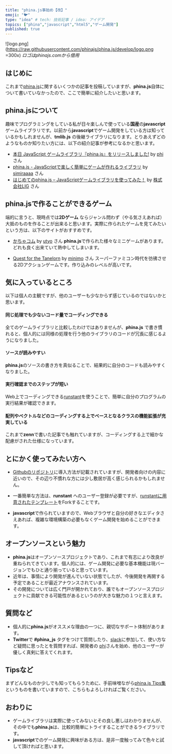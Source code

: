 ```yaml
---
title: "phina.js事始め【改】"
emoji: "🐦"
type: "idea" # tech: 技術記事 / idea: アイデア
topics: ["phina","javascript","html5","ゲーム開発"]
published: true
---
```


![logo.png](https://raw.githubusercontent.com/phinajs/phina.js/develop/logo.png =300x)
*ロゴはphinajs.comから借用*

## はじめに
これまで[phina.js](https://phinajs.com)に関するいくつかの記事を投稿していますが、**phina.js**自体について書いていなかったので、ここで簡単に紹介したいと思います。

## phina.jsについて
趣味でプログラミングをしている私が日々楽しんで使っている**国産**の**javascript**ゲームライブラリです。以前から**javascript**でゲーム開発をしている方は知っているかもしれませんが、**tmlib.js** の後継ライブラリになります。とりあえずどのようなものか知りたい方には、以下の紹介記事が参考になるかと思います。

* [本日 JavaScript ゲームライブラリ『phina.js』をリリースしました!](http://phiary.me/phinajs-release/) by [phi](https://twitter.com/phi_jp) さん
* [phina.js - JavaScriptで楽しく簡単にゲームが作れるライブラリ](http://qiita.com/simiraaaa/items/7431734994c9e94dacfd) by [simiraaaa](https://twitter.com/simiraaaa) さん
* [はじめてのphina.js – JavaScriptゲームライブラリを使ってみた！](https://liginc.co.jp/306739) by [株式会社LIG](https://liginc.co.jp/) さん

## phina.jsで作ることができるゲーム
端的に言うと、現時点では**2Dゲーム** ならジャンル問わず（やる気さえあれば）大抵のものを作ることが出来ると思います。実際に作られたゲームを見てみたいという方は、以下のサイトがおすすめです。

* [かちゃコム](https://cachacacha.com/) by [utyo](https://twitter.com/utyo) さん
**phina.js**で作られた様々なミニゲームがあります。どれも良く出来ていて熱中してしまいます。

* [Quest for the Tanelorn](https://minimo.github.io/QuestForTanelorn/) by [minimo](https://twitter.com/minimo) さん
スーパーファミコン時代を彷彿させる2Dアクションゲームです。作り込みのレベルが高いです。

## 気に入っているところ
以下は個人の主観ですが、他のユーザーも少なからず感じているのではないかと思います。

#### 同じ処理でも少ないコード量でコーディングできる
全てのゲームライブラリと比較したわけではありませんが、**phina.js** で書き慣れると、個人的には同様の処理を行う他のライブラリのコードが冗長に感じるようになりました。

#### ソースが読みやすい
**phina.js**のソースの書き方を真似ることで、結果的に自分のコードも読みやすくなりました。

#### 実行確認までのステップが短い
Web上でコーディングできる[runstant](https://runstant.com/)を使うことで、簡単に自分のプログラムの実行結果が確認できます。

#### 配列やベクトルなどのコーディングする上でベースとなるクラスの機能拡張が充実している
これまで**zenn**で書いた記事でも触れていますが、コーディングする上で細かな配慮がされた仕様になっています。

## とにかく使ってみたい方へ
* [Githubのリポジトリ](https://github.com/phinajs/phina.js)に導入方法が記載されていますが、開発者向けの内容に近いので、その辺り不慣れな方には少し敷居が高く感じられるかもしれません。

* 一番簡単な方法は、**runstant** へのユーザー登録が必要ですが、[runstantに用意されたテンプレート](https://runstant.com/phi/projects/phinajs_template)をForkすることです。

* **javascript**で作られていますので、Webブラウザと自分の好きなエディタさえあれば、複雑な環境構築の必要もなくゲーム開発を始めることができます。

## オープンソースという魅力
* **phina.js**はオープンソースプロジェクトであり、これまで有志により改良が重ねられてきています。個人的には、ゲーム開発に必要な基本機能は現バージョンでもひと通り揃っていると思っています。
* 近年は、事情により開発が進んでいない状態でしたが、今後開発を再開する予定であることが最近アナウンスされています。
* その開発については広く門戸が開かれており、誰でもオープンソースプロジェクトに貢献できる可能性があるというのが大きな魅力の１つと言えます。

## 質問など
* 個人的に**phina.js**がオススメな理由の一つに、親切なサポート体制があります。
* **Twitter**で **#phina_js** タグをつけて質問したり、[slack](https://phinajs-slackin.herokuapp.com/)に参加して、使い方など疑問に思ったとを質問すれば、開発者の [phi](https//twitter.com/phi-jp)さんを始め、他のユーザーが優しく真剣に答えてくれます。

## Tipsなど
まずどんなものか少しでも知ってもらうために、手前味噌ながら[phina.js Tips集](https://qiita.com/alkn203/items/bca3222f6b409382fe20)というものを書いていますので、こちらもよろしければご覧ください。

## おわりに
* ゲームライブラリは実際に使ってみないとその良し悪しはわかりませんが、その中でも**phina.js**は、比較的簡単にトライすることができるライブラリです。
* **javascript**でのゲーム開発に興味がある方は、是非一度触ってみて色々と試して頂ければと思います。
